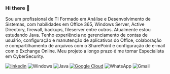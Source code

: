 ### Hi there 👋


Sou um profissional de TI Formado em Análise e Desenvolvimento de Sistemas, com habilidades em Office 365, Windows Server, Active Directory, firewall, backups, fileserver entre outros. Atualmente estou estudando Java. Tenho experiência no gerenciamento de contas de usuário, configuração e manutenção de aplicativos do Office, colaboração e compartilhamento de arquivos com o SharePoint e configuração de e-mail com o Exchange Online. Meu projeto a longo prazo é me tornar Especialista em CyberSecurity.

<a href="https://www.linkedin.com/in/alisson-silva-496831165"><img src="https://camo.githubusercontent.com/a493f6833f99fb3c85788d6d9305e6b7a42b838e5ee5d138fd9a8214a7e77472/68747470733a2f2f696d672e736869656c64732e696f2f62616467652f6c696e6b6564696e2d2532333030373742352e7376673f267374796c653d666f722d7468652d6261646765266c6f676f3d6c696e6b6564696e266c6f676f436f6c6f723d7768697465" alt="linkedin"></a> <img src="https://camo.githubusercontent.com/41281b9a32f13ac5b9d41ed9bae12c0de662f948f9bf59fd19df354fe49af146/68747470733a2f2f696d672e736869656c64732e696f2f62616467652f57696e646f77732d3030373844363f7374796c653d666f722d7468652d6261646765266c6f676f3d77696e646f7773266c6f676f436f6c6f723d7768697465" alt="Windows"> <img src="https://camo.githubusercontent.com/771cc18a712bf9edb0925a86164c34b0d803c4d9177dd4467eff7b777109c723/68747470733a2f2f696d672e736869656c64732e696f2f62616467652f4a6176612d4544384230303f7374796c653d666f722d7468652d6261646765266c6f676f3d6a617661266c6f676f436f6c6f723d7768697465" alt="Java"> <a href="https://www.cloudskillsboost.google/public_profiles/572bb7a2-a03d-4b1b-b93f-460c15f5934e"><img src="https://img.shields.io/badge/Google_Cloud-4285F4?style=for-the-badge&logo=google-cloud&logoColor=white" alt="Google Cloud"></a> <img src="https://img.shields.io/badge/WhatsApp-25D366?style=for-the-badge&logo=whatsapp&logoColor=white" alt="WhatsApp"> <img src="https://img.shields.io/badge/Gmail-D14836?style=for-the-badge&logo=gmail&logoColor=white" alt="Gmail">



<!--
**alissonsilvaa/alissonsilvaa** is a ✨ _special_ ✨ repository because its `README.md` (this file) appears on your GitHub profile.

Here are some ideas to get you started:

- 🔭 I’m currently working on ...
- 🌱 I’m currently learning ...
- 👯 I’m looking to collaborate on ...
- 🤔 I’m looking for help with ...
- 💬 Ask me about ...
- 📫 How to reach me: ...
- 😄 Pronouns: ...
- ⚡ Fun fact: ...
-->
